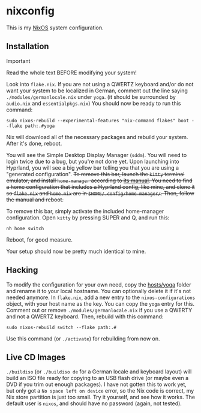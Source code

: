 # nixconfig
This is my [NixOS](https://nixos.org) system configuration.

## Installation

> [!IMPORTANT]  
> Read the whole text BEFORE modifying your system!

Look into `flake.nix`. If you are not using a QWERTZ keyboard and/or do not want your system to be localized in German, comment out the line saying `./modules/germanlocale.nix` under `yoga`. (it should be surrounded by `audio.nix` and `essentialpkgs.nix`)
You should now be ready to run this command:
```
sudo nixos-rebuild --experimental-features "nix-command flakes" boot --flake path:.#yoga
```
Nix will download all of the necessary packages and rebuild your system. After it's done, reboot.

You will see the Simple Desktop Display Manager (`sddm`). You will need to login twice due to a bug, but you're not done yet. Upon launching into Hyprland, you will see a big yellow bar telling you that you are using a "generated configuration".
<s>To remove this bar, launch the `kitty` terminal emulator, and install `home-manager` according to [its manual](https://nix-community.github.io/home-manager/index.xhtml#sec-flakes-standalone). You need to find a home configuration that includes a Hyprland config, like mine, and clone it so `flake.nix` and `home.nix` are in `$HOME/.config/home-manager/`.
Then, follow the manual and reboot.</s>

To remove this bar, simply activate the included home-manager configuration. Open `kitty` by pressing SUPER and Q, and run this:
```shell
nh home switch
```

Reboot, for good measure.

Your setup should now be pretty much identical to mine.

## Hacking

To modify the configuration for your own need, copy the [hosts/yoga](./hosts/yoga/) folder and rename it to your local hostname. You can optionally delete it if it's not needed anymore. In `flake.nix`, add a new entry to the `nixos-configurations` object, with your host name as the key. You can copy the `yoga` entry for this. Comment out or remove `./modules/germanlocale.nix` if you use a QWERTY and not a QWERTZ keyboard.
Then, rebuild with this command:
```
sudo nixos-rebuild switch --flake path:.#
```

Use this command (or `./activate`) for rebuilding from now on.

## Live CD Images
`./buildiso` (or `./buildiso de` for a German locale and keyboard layout) will build an ISO file ready for copying to an USB flash drive (or maybe even a DVD if you trim out enough packages). I have not gotten this to work yet, but only got a `No space left on device` error, so the Nix code is correct, my Nix store partition is just too small. Try it yourself, and see how it works. The default user is `nixos`, and should have no password (again, not tested).